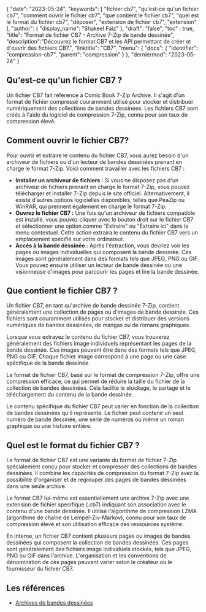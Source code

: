 {
"date": "2023-05-24",
  "keywords": [
"fichier cb7",
"qu'est-ce qu'un fichier cb7",
"comment ouvrir le fichier cb7",
"que contient le fichier cb7",
"quel est le format du fichier cb7",
"déposer",
"extension de fichier cb7",
"extension"
],
  "author": {
"display_name": "Shakeel Faiz"
},
"draft": "false",
"toc" : true,
"title": "Format de fichier CB7 - Archive 7-Zip de bande dessinée",
  "description":"Découvrez le format CB7 et les API permettant de créer et d'ouvrir des fichiers CB7.",
"linktitle": "CB7",
  "menu": {
    "docs": {
      "identifier": "compression-cb7",
"parent": "compression"
}
},
"derniermod": "2023-05-24"
}

## Qu'est-ce qu'un fichier CB7 ?

Un fichier CB7 fait référence à Comic Book 7-Zip Archive. Il s'agit d'un format de fichier compressé couramment utilisé pour stocker et distribuer numériquement des collections de bandes dessinées. Les fichiers CB7 sont créés à l'aide du logiciel de compression 7-Zip, connu pour son taux de compression élevé.

## Comment ouvrir le fichier CB7?

Pour ouvrir et extraire le contenu du fichier CB7, vous aurez besoin d'un archiveur de fichiers ou d'un lecteur de bandes dessinées prenant en charge le format 7-Zip. Voici comment travailler avec les fichiers CB7 :

- **Installer un archiveur de fichiers :** Si vous ne disposez pas d'un archiveur de fichiers prenant en charge le format 7-Zip, vous pouvez télécharger et installer 7-Zip depuis le site officiel. Alternativement, il existe d'autres options logicielles disponibles, telles que PeaZip ou WinRAR, qui prennent également en charge le format 7-Zip.
- **Ouvrez le fichier CB7 :** Une fois qu'un archiveur de fichiers compatible est installé, vous pouvez cliquer avec le bouton droit sur le fichier CB7 et sélectionner une option comme "Extraire" ou "Extraire ici" dans le menu contextuel. Cette action extraira le contenu du fichier CB7 vers un emplacement spécifié sur votre ordinateur.
- **Accès à la bande dessinée :** Après l'extraction, vous devriez voir les pages ou images individuelles qui composent la bande dessinée. Ces images sont généralement dans des formats tels que JPEG, PNG ou GIF. Vous pouvez ensuite utiliser un lecteur de bande dessinée ou une visionneuse d'images pour parcourir les pages et lire la bande dessinée.

## Que contient le fichier CB7 ?

Un fichier CB7, en tant qu'archive de bande dessinée 7-Zip, contient généralement une collection de pages ou d'images de bande dessinée. Ces fichiers sont couramment utilisés pour stocker et distribuer des versions numériques de bandes dessinées, de mangas ou de romans graphiques.

Lorsque vous extrayez le contenu du fichier CB7, vous trouverez généralement des fichiers image individuels représentant les pages de la bande dessinée. Ces images peuvent être dans des formats tels que JPEG, PNG ou GIF. Chaque fichier image correspond à une page ou une case spécifique de la bande dessinée.

Le format de fichier CB7, basé sur le format de compression 7-Zip, offre une compression efficace, ce qui permet de réduire la taille du fichier de la collection de bandes dessinées. Cela facilite le stockage, le partage et le téléchargement du contenu de la bande dessinée.

Le contenu spécifique du fichier CB7 peut varier en fonction de la collection de bandes dessinées qu'il représente. Le fichier peut contenir un seul numéro de bande dessinée, une série de numéros ou même un roman graphique ou une histoire entière.

## Quel est le format du fichier CB7 ?

Le format de fichier CB7 est une variante du format de fichier 7-Zip spécialement conçu pour stocker et compresser des collections de bandes dessinées. Il combine les capacités de compression du format 7-Zip avec la possibilité d'organiser et de regrouper des pages de bandes dessinées dans une seule archive.

Le format CB7 lui-même est essentiellement une archive 7-Zip avec une extension de fichier spécifique (.cb7) indiquant son association avec le contenu d'une bande dessinée. Il utilise l'algorithme de compression LZMA (algorithme de chaîne de Lempel-Ziv-Markov), connu pour son taux de compression élevé et son utilisation efficace des ressources système.

En interne, un fichier CB7 contient plusieurs pages ou images de bandes dessinées qui composent la collection de bandes dessinées. Ces pages sont généralement des fichiers image individuels stockés, tels que JPEG, PNG ou GIF dans l'archive. L'organisation et les conventions de dénomination de ces pages peuvent varier selon le créateur ou le fournisseur du fichier CB7.

## Les références
* [Archives de bandes dessinées](https://en.wikipedia.org/wiki/Comic_book_archive)

